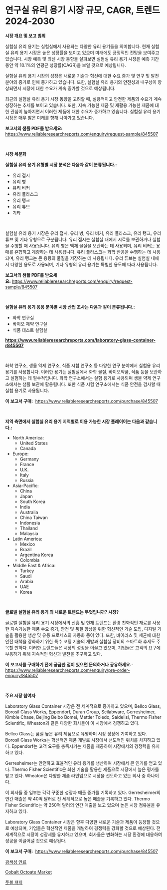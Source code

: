 <p><h1>연구실 유리 용기 시장 규모, CAGR, 트렌드 2024-2030</h1></p><p><strong>시장 개요 및 보고 범위</strong></p>
<p><p>실험실 유리 용기는 실험실에서 사용되는 다양한 유리 용기들을 의미합니다. 현재 실험실 유리 용기 시장은 높은 성장률을 보이고 있으며 미래에도 긍정적인 전망을 보여주고 있습니다. 시장 예측 및 최신 시장 동향을 살펴보면 실험실 유리 용기 시장은 예측 기간 동안 약 10.1%의 연평균 성장률(CAGR)을 보일 것으로 예상됩니다.</p><p>실험실 유리 용기 시장의 성장은 새로운 기술과 혁신에 대한 수요 증가 및 연구 및 발전 분야의 증가로 인해 증가하고 있습니다. 또한, 실험실 유리 용기의 안전성과 내구성이 향상되면서 시장에 대한 수요가 계속 증가할 것으로 예상됩니다.</p><p>최근의 실험실 유리 용기 시장 동향을 고려할 때, 실용적이고 안전한 제품의 수요가 계속 성장하는 추세를 보이고 있습니다. 또한, 지속 가능한 제품 및 재활용 가능한 제품에 대한 관심이 높아지면서 이러한 제품에 대한 수요가 증가하고 있습니다. 실험실 유리 용기 시장은 매우 밝은 미래를 향해 나아가고 있습니다.</p></p>
<p><strong>보고서의 샘플 PDF를 받으세요:</strong> <a href="https://www.reliableresearchreports.com/enquiry/request-sample/845507">https://www.reliableresearchreports.com/enquiry/request-sample/845507</a></p>
<p>&nbsp;</p>
<p><strong>시장 세분화</strong></p>
<p><strong>실험실 유리 용기 유형별 시장 분석은 다음과 같이 분류됩니다.:</strong></p>
<p><ul><li>유리 접시</li><li>유리 병</li><li>유리 비커</li><li>유리 플라스크</li><li>유리 탱크</li><li>유리 튜브</li><li>기타</li></ul></p>
<p>&nbsp;</p>
<p><p>실험실 유리 용기 시장은 유리 접시, 유리 병, 유리 비커, 유리 플라스크, 유리 탱크, 유리 튜브 및 기타 유형으로 구분됩니다. 유리 접시는 실험실 내에서 시료를 보관하거나 실험을 수행할 때 사용됩니다. 유리 병은 액체 물질을 보관하는 데 사용되며, 유리 비커는 용매를 혼합하고 계량하는 데 사용됩니다. 유리 플라스크는 화학 반응을 수행하는 데 사용되며, 유리 탱크는 큰 용량의 물질을 저장하는 데 사용됩니다. 유리 튜브는 실험실 내에서 다양한 용도로 사용되며, 기타 유형의 유리 용기는 특별한 용도에 따라 사용됩니다.</p></p>
<p><strong>보고서의 샘플 PDF를 받으세요:</strong>&nbsp;<a href="https://www.reliableresearchreports.com/enquiry/request-sample/845507">https://www.reliableresearchreports.com/enquiry/request-sample/845507</a></p>
<p>&nbsp;</p>
<p><strong> 실험실 유리 용기 응용 분야별 시장 산업 조사는 다음과 같이 분류됩니다.:</strong></p>
<p><ul><li>화학 연구실</li><li>바이오 제약 연구실</li><li>식품 테스트 실험실</li></ul></p>
<p><strong><a href="https://www.reliableresearchreports.com/laboratory-glass-container-r845507">https://www.reliableresearchreports.com/laboratory-glass-container-r845507</a></strong></p>
<p>&nbsp;</p>
<p><p>화학 연구소, 생물 약제 연구소, 식품 시험 연구소 등 다양한 연구 분야에서 실험용 유리 용기를 사용합니다. 이러한 용기는 실험실에서 화학 물질, 바이오약품, 식품 등을 보관하고 실험하는 데 필수적입니다. 화학 연구소에서는 실험 용기로 사용되며 생물 약제 연구소에서는 샘플 보관에 활용됩니다. 또한 식품 시험 연구소에서는 식품 안전을 검사할 때 실험 용기로 사용됩니다.</p></p>
<p><strong>이 보고서 구매:</strong>&nbsp; <a href="https://www.reliableresearchreports.com/purchase/845507">https://www.reliableresearchreports.com/purchase/845507</a></p>
<p>&nbsp;</p>
<p><strong>지역 측면에서 실험실 유리 용기 지역별로 이용 가능한 시장 플레이어는 다음과 같습니다.:</strong></p>
<p><ul>
    <li>
        North America:
        <ul>
            <li>United States</li>
            <li>Canada</li>
        </ul>
    </li>
    <li>
        Europe:
        <ul>
            <li>Germany</li>
            <li>France</li>
            <li>U.K.</li>
            <li>Italy</li>
            <li>Russia</li>
        </ul>
    </li>
    <li>
        Asia-Pacific:
        <ul>
            <li>China</li>
            <li>Japan</li>
            <li>South Korea</li>
            <li>India</li>
            <li>Australia</li>
            <li>China Taiwan</li>
            <li>Indonesia</li>
            <li>Thailand</li>
            <li>Malaysia</li>
        </ul>
    </li>
    <li>
        Latin America:
        <ul>
            <li>Mexico</li>
            <li>Brazil</li>
            <li>Argentina Korea</li>
            <li>Colombia</li>
        </ul>
    </li>
    <li>
        Middle East & Africa:
        <ul>
            <li>Turkey</li>
            <li>Saudi</li>
            <li>Arabia</li>
            <li>UAE</li>
            <li>Korea</li>
        </ul>
    </li>
    </ul></p>
<p>&nbsp;</p>
<p><strong>글로벌 실험실 유리 용기 의 새로운 트렌드는 무엇입니까? 시장?</strong></p>
<p><p>글로벌 실험실 유리 용기 시장에서의 신흥 및 현재 트렌드는 환경 친화적인 재료를 사용한 지속가능한 제품 수요 증가, 안전 및 품질 향상을 위한 혁신적인 기술 도입, 디지털 기술을 활용한 생산 및 유통 프로세스의 자동화 등이 있다. 또한, 바이러스 및 세균에 대한 안전 대책을 강화하기 위한 특수 코팅 기술의 개발과 실험실 장비의 스마트화 추세도 주목할 만하다. 이러한 트렌드들은 시장의 성장을 이끌고 있으며, 기업들은 고객의 요구에 부응하기 위해 지속적인 혁신과 발전을 추구하고 있다.</p></p>
<p><strong>이 보고서를 구매하기 전에 궁금한 점이 있으면 문의하거나 공유하세요.</strong>- <a href="https://www.reliableresearchreports.com/enquiry/pre-order-enquiry/845507">https://www.reliableresearchreports.com/enquiry/pre-order-enquiry/845507</a></p>
<p>&nbsp;</p>
<p><strong>주요 시장 참여자</strong></p>
<p><p>Laboratory Glass Container 시장은 전 세계적으로 증가하고 있으며, Bellco Glass, Borosil Glass Works, Eppendorf, Duran Group, Scilabware, Gerresheimer, Kimble Chase, Beijing Beibo Bomei, Mettler Toledo, Saidelisi, Thermo Fisher Scientific, Wheaton과 같은 다양한 회사들이 이 시장에서 경쟁하고 있다.</p><p>Bellco Glass는 품질 높은 유리 제품으로 유명하며 시장 성장에 기여하고 있다. Borosil Glass Works는 혁신적인 제품 개발로 시장에서 선도적인 위치를 차지하고 있다. Eppendorf는 고객 요구를 충족시키는 제품을 제공하여 시장에서의 경쟁력을 유지하고 있다.</p><p>Gerresheimer는 안전하고 효율적인 유리 용기를 생산하여 시장에서 큰 인기를 얻고 있다. Thermo Fisher Scientific은 최신 기술을 활용한 제품으로 시장에서 높은 평가를 받고 있다. Wheaton은 다양한 제품 라인업으로 시장을 선도하고 있는 회사 중 하나이다.</p><p>이 회사들 중 일부는 각각 꾸준한 성장과 매출 증가를 기록하고 있다. Gerresheimer의 연간 매출은 약 40억 달러로 전 세계적으로 높은 매출을 기록하고 있다. Thermo Fisher Scientific는 약 250억 달러의 연간 매출을 보고 있으며 높은 시장 점유율을 유지하고 있다.</p><p>Laboratory Glass Container 시장은 향후 다양한 새로운 기술과 제품이 등장할 것으로 예상되며, 기업들은 혁신적인 제품을 개발하여 경쟁력을 강화할 것으로 예상된다. 전 세계적으로 시장이 성장세를 유지하고 있으며, 회사들은 변화하는 시장 환경에 대응하여 성공을 이끌어낼 것으로 예상된다.</p></p>
<p><strong>이 보고서 구매:</strong>&nbsp;&nbsp;<a href="https://www.reliableresearchreports.com/purchase/845507">https://www.reliableresearchreports.com/purchase/845507</a></p>
<p><p><a href="https://medium.com/@kelsiorphy/%EC%82%AC%EC%A7%84%EB%B3%80%EC%83%89%EC%84%B1-%EC%83%89%EC%86%8C-%EC%8B%9C%EC%9E%A5-%EB%B3%B4%EA%B3%A0%EC%84%9C%EB%8A%94-%EC%9D%B4-%EC%8B%9C%EC%9E%A5%EC%9D%98-%EC%B5%9C%EC%8B%A0-%ED%8A%B8%EB%A0%8C%EB%93%9C%EC%99%80-%EC%84%B1%EC%9E%A5-%EA%B8%B0%ED%9A%8C%EB%A5%BC-%EB%B0%9D%ED%98%80%EB%83%85%EB%8B%88%EB%8B%A4-a31fd93436c6">광색성 안료</a></p><p><a href="https://five-trouble-98a.notion.site/Cobalt-Octoate-Market-Share-Market-New-Trends-Analysis-Report-By-Type-By-Application-By-End-use--de25c8c67c6e4dd79636826fce21a3c5">Cobalt Octoate Market</a></p><p><a href="https://medium.com/@tomienow676/2024%EB%85%84%EB%B6%80%ED%84%B0-2031%EB%85%84%EA%B9%8C%EC%A7%80%EC%9D%98-%EC%B6%95%EA%B5%AC-%EC%A0%80%EC%A7%80-%EC%8B%9C%EC%9E%A5-%EB%8F%99%ED%96%A5%EA%B3%BC-%EC%8B%9C%EC%9E%A5-%EB%B6%84%EC%84%9D%EC%9D%84-%EC%98%88%EC%B8%A1%ED%95%A9%EB%8B%88%EB%8B%A4-1b3d90f5193f">풋볼 져지</a></p></p>